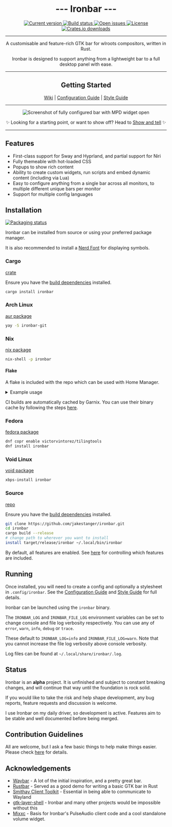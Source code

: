 <h1 align="center" >--- Ironbar ---</h1> 

<div align="center">
    <a href="https://github.com/JakeStanger/ironbar/releases">
        <img src="https://img.shields.io/crates/v/ironbar?label=version&style=for-the-badge" alt="Current version" />
    </a>
    <a href="https://github.com/JakeStanger/ironbar/actions/workflows/build.yml">
    <img src="https://img.shields.io/github/actions/workflow/status/jakestanger/ironbar/build.yml?style=for-the-badge" alt="Build status" />
    </a>
    <a href="https://github.com/JakeStanger/ironbar/issues">
        <img src="https://img.shields.io/github/issues/jakestanger/ironbar?style=for-the-badge" alt="Open issues" />
    </a>
    <a href="https://github.com/JakeStanger/ironbar/blob/master/LICENSE">
        <img src="https://img.shields.io/github/license/jakestanger/ironbar?style=for-the-badge" alt="License" />
    </a>
    <a href="https://crates.io/crates/ironbar">
        <img src="https://img.shields.io/crates/d/ironbar?label=crates.io%20downloads&style=for-the-badge" alt="Crates.io downloads" />
    </a>
</div>

---

<div align="center">
A customisable and feature-rich GTK bar for wlroots compositors, written in Rust.

Ironbar is designed to support anything from a lightweight bar to a full desktop panel with ease.

---

## Getting Started

[Wiki](https://github.com/JakeStanger/ironbar/wiki)
|
[Configuration Guide](https://github.com/JakeStanger/ironbar/wiki/configuration-guide)
|
[Style Guide](https://github.com/JakeStanger/ironbar/wiki/styling-guide)


---

![Screenshot of fully configured bar with MPD widget open](https://f.jstanger.dev/github/ironbar/bar.png?raw)

✨ Looking for a starting point, or want to show off? Head to [Show and tell](https://github.com/JakeStanger/ironbar/discussions/categories/show-and-tell) ✨

</div>

---

## Features

- First-class support for Sway and Hyprland, and partial support for Niri
- Fully themeable with hot-loaded CSS
- Popups to show rich content
- Ability to create custom widgets, run scripts and embed dynamic content (including via Lua)
- Easy to configure anything from a single bar across all monitors, to multiple different unique bars per monitor 
- Support for multiple config languages

## Installation

[![Packaging status](https://repology.org/badge/vertical-allrepos/ironbar.svg)](https://repology.org/project/ironbar/versions)

Ironbar can be installed from source or using your preferred package manager.

It is also recommended to install a [Nerd Font](https://www.nerdfonts.com/#home) for displaying symbols.

### Cargo

[crate](https://crates.io/crates/ironbar)

Ensure you have the [build dependencies](https://github.com/JakeStanger/ironbar/wiki/compiling#Build-requirements) installed.

```sh
cargo install ironbar
```

### Arch Linux

[aur package](https://aur.archlinux.org/packages/ironbar-git)

```sh
yay -S ironbar-git
```

### Nix

[nix package](https://search.nixos.org/packages?channel=unstable&show=ironbar)

```sh
nix-shell -p ironbar
```

#### Flake

A flake is included with the repo which can be used with Home Manager.

<details>
<summary>Example usage</summary>

```nix
{
  # Add the ironbar flake input
  inputs.nixpkgs.url = "github:nixos/nixpkgs/nixos-unstable";
  inputs.ironbar = {
    url = "github:JakeStanger/ironbar";
    inputs.nixpkgs.follows = "nixpkgs";
  };
  inputs.hm = {
    url = "github:nix-community/home-manager";
    inputs.nixpkgs.follows = "nixpkgs";
  };

  outputs = inputs: {
    homeManagerConfigurations."USER@HOSTNAME" = inputs.hm.lib.homeManagerConfiguration {
      pkgs = nixpkgs.legacyPackages.x86_64-linux;
      modules = [
        # And add the home-manager module
        inputs.ironbar.homeManagerModules.default
        {
          # And configure
          programs.ironbar = {
            enable = true;
            config = {};
            style = "";
            package = inputs.ironbar;
            features = ["feature" "another_feature"];
          };
        }
      ];
    };
  };
}
```

</details>

CI builds are automatically cached by Garnix.
You can use their binary cache by following the steps [here](https://garnix.io/docs/caching).

### Fedora

[fedora package](https://copr.fedorainfracloud.org/coprs/victorvintorez/tilingtools/packages/)

``` sh
dnf copr enable victorvintorez/tilingtools
dnf install ironbar
```

### Void Linux

[void package](https://github.com/void-linux/void-packages/tree/master/srcpkgs/ironbar)

```sh
xbps-install ironbar
```

### Source

[repo](https://github.com/jakestanger/ironbar)

Ensure you have the [build dependencies](https://github.com/JakeStanger/ironbar/wiki/compiling#Build-requirements) installed.

```sh
git clone https://github.com/jakestanger/ironbar.git
cd ironbar
cargo build --release
# change path to wherever you want to install
install target/release/ironbar ~/.local/bin/ironbar
```

By default, all features are enabled. 
See [here](https://github.com/JakeStanger/ironbar/wiki/compiling#features) for controlling which features are included.

## Running

Once installed, you will need to create a config and optionally a stylesheet in `.config/ironbar`.
See the [Configuration Guide](https://github.com/JakeStanger/ironbar/wiki/configuration-guide) and [Style Guide](https://github.com/JakeStanger/ironbar/wiki/styling-guide) for full details.

Ironbar can be launched using the `ironbar` binary.

The `IRONBAR_LOG` and `IRONBAR_FILE_LOG` environment variables can be set
to change console and file log verbosity respectively.
You can use any of `error`, `warn`, `info`, `debug` or `trace`.

These default to `IRONBAR_LOG=info` and `IRONBAR_FILE_LOG=warn`.
Note that you cannot increase the file log verbosity above console verbosity.

Log files can be found at `~/.local/share/ironbar/.log`.

## Status

Ironbar is an **alpha** project. 
It is unfinished and subject to constant breaking changes, and will continue that way until the foundation is rock solid.

If you would like to take the risk and help shape development, any bug reports, feature requests and discussion is welcome.

I use Ironbar on my daily driver, so development is active. Features aim to be stable and well documented before being merged.


## Contribution Guidelines

All are welcome, but I ask a few basic things to help make things easier. Please check [here](https://github.com/JakeStanger/ironbar/blob/master/CONTRIBUTING.md) for details.

## Acknowledgements

- [Waybar](https://github.com/Alexays/Waybar) - A lot of the initial inspiration, and a pretty great bar.
- [Rustbar](https://github.com/zeroeightysix/rustbar) - Served as a good demo for writing a basic GTK bar in Rust
- [Smithay Client Toolkit](https://github.com/Smithay/client-toolkit) - Essential in being able to communicate to Wayland
- [gtk-layer-shell](https://github.com/wmww/gtk-layer-shell) - Ironbar and many other projects would be impossible without this
- [Mixxc](https://github.com/Elvyria/Mixxc) - Basis for Ironbar's PulseAudio client code and a cool standalone volume widget.
